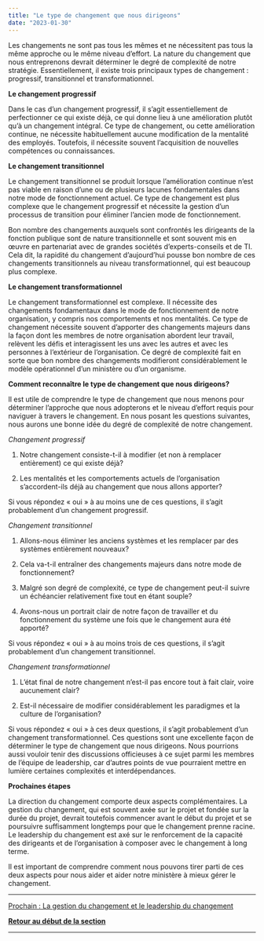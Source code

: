 ```yaml
---
title: "Le type de changement que nous dirigeons"
date: "2023-01-30"
---
```


Les changements ne sont pas tous les mêmes et ne nécessitent pas tous la même approche ou le même niveau d’effort. La nature du changement que nous entreprenons devrait déterminer le degré de complexité de notre stratégie. Essentiellement, il existe trois principaux types de changement : progressif, transitionnel et transformationnel.

**Le changement progressif**

Dans le cas d’un changement progressif, il s’agit essentiellement de perfectionner ce qui existe déjà, ce qui donne lieu à une amélioration plutôt qu’à un changement intégral. Ce type de changement, ou cette amélioration continue, ne nécessite habituellement aucune modification de la mentalité des employés. Toutefois, il nécessite souvent l’acquisition de nouvelles compétences ou connaissances.

**Le changement transitionnel**

Le changement transitionnel se produit lorsque l’amélioration continue n’est pas viable en raison d’une ou de plusieurs lacunes fondamentales dans notre mode de fonctionnement actuel. Ce type de changement est plus complexe que le changement progressif et nécessite la gestion d’un processus de transition pour éliminer l’ancien mode de fonctionnement.

Bon nombre des changements auxquels sont confrontés les dirigeants de la fonction publique sont de nature transitionnelle et sont souvent mis en œuvre en partenariat avec de grandes sociétés d’experts-conseils et de TI. Cela dit, la rapidité du changement d’aujourd’hui pousse bon nombre de ces changements transitionnels au niveau transformationnel, qui est beaucoup plus complexe.

**Le changement transformationnel**

Le changement transformationnel est complexe. Il nécessite des changements fondamentaux dans le mode de fonctionnement de notre organisation, y compris nos comportements et nos mentalités. Ce type de changement nécessite souvent d’apporter des changements majeurs dans la façon dont les membres de notre organisation abordent leur travail, relèvent les défis et interagissent les uns avec les autres et avec les personnes à l’extérieur de l’organisation. Ce degré de complexité fait en sorte que bon nombre des changements modifieront considérablement le modèle opérationnel d’un ministère ou d’un organisme.

**Comment reconnaître le type de changement que nous dirigeons?**

Il est utile de comprendre le type de changement que nous menons pour déterminer l’approche que nous adopterons et le niveau d’effort requis pour naviguer à travers le changement. En nous posant les questions suivantes, nous aurons une bonne idée du degré de complexité de notre changement.

_Changement progressif_

1. Notre changement consiste-t-il à modifier (et non à remplacer entièrement) ce qui existe déjà?

3. Les mentalités et les comportements actuels de l’organisation s’accordent-ils déjà au changement que nous allons apporter?

Si vous répondez « oui » à au moins une de ces questions, il s’agit probablement d’un changement progressif.

_Changement transitionnel_

1. Allons-nous éliminer les anciens systèmes et les remplacer par des systèmes entièrement nouveaux?

3. Cela va-t-il entraîner des changements majeurs dans notre mode de fonctionnement?

5. Malgré son degré de complexité, ce type de changement peut-il suivre un échéancier relativement fixe tout en étant souple?

7. Avons-nous un portrait clair de notre façon de travailler et du fonctionnement du système une fois que le changement aura été apporté?

Si vous répondez « oui » à au moins trois de ces questions, il s’agit probablement d’un changement transitionnel.  
  

_Changement transformationnel_

1. L’état final de notre changement n’est-il pas encore tout à fait clair, voire aucunement clair?

3. Est-il nécessaire de modifier considérablement les paradigmes et la culture de l’organisation?

Si vous répondez « oui » à ces deux questions, il s’agit probablement d’un changement transformationnel. Ces questions sont une excellente façon de déterminer le type de changement que nous dirigeons. Nous pourrions aussi vouloir tenir des discussions officieuses à ce sujet parmi les membres de l’équipe de leadership, car d’autres points de vue pourraient mettre en lumière certaines complexités et interdépendances.

**Prochaines étapes**

La direction du changement comporte deux aspects complémentaires. La gestion du changement, qui est souvent axée sur le projet et fondée sur la durée du projet, devrait toutefois commencer avant le début du projet et se poursuivre suffisamment longtemps pour que le changement prenne racine. Le leadership du changement est axé sur le renforcement de la capacité des dirigeants et de l’organisation à composer avec le changement à long terme.

Il est important de comprendre comment nous pouvons tirer parti de ces deux aspects pour nous aider et aider notre ministère à mieux gérer le changement.

* * *

[Prochain : La gestion du changement et le leadership du changement](https://articles.alpha.canada.ca/framework-for-leading-change/fr/la-gestion-du-changement-et-le-leadership-du-changement/)

[**Retour au début de la section**](https://articles.alpha.canada.ca/framework-for-leading-change/fr/naviguer-dans-le-monde-du-changement/)

* * *
